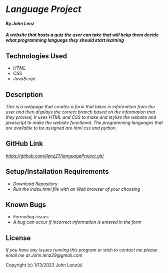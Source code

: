 # _Language Project_

#### By _**John Lenz**_

#### _A website that hosts a quiz the user can take that will hekp them decide what programming language they should start learning_

## Technologies Used

* _HTML_
* _CSS_
* _JavaScript_


## Description

_This is a webpage that creates a form that takes in information from the user and then displays the correct branch based on the information that they provied, It uses HTML and CSS to make and stylize the website and javascript to make the website functional. The programming languages that are available to be assigned are html css and python._

## GitHub Link
_https://github.com/jlenz27/languageProject.git/_

## Setup/Installation Requirements
* _Download Repository_
* _Run the index.html file with an Web browser of your choosing_


## Known Bugs

* _Formating issues_
* _A bug can occur if incorrect information is entered in the form_


## License


_If you have any issues running this program or wish to contact me please email me at John.lenz29@gmail.com_

Copyright (c) 1/13/2023 John Lenz(s)